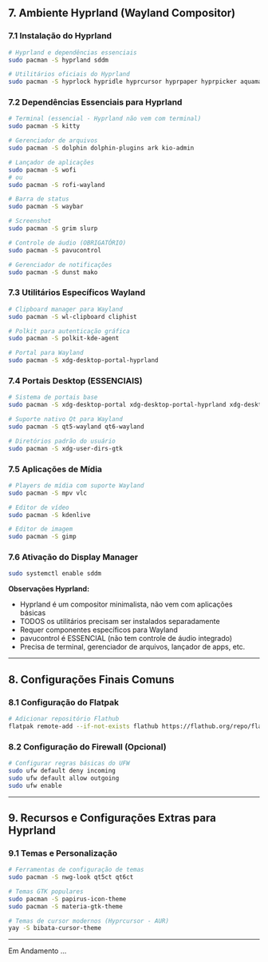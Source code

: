 ## 7. Ambiente Hyprland (Wayland Compositor)

### 7.1 Instalação do Hyprland
```bash
# Hyprland e dependências essenciais
sudo pacman -S hyprland sddm

# Utilitários oficiais do Hyprland
sudo pacman -S hyprlock hypridle hyprcursor hyprpaper hyprpicker aquamarine hyprwayland-scanner hyprutils
```

### 7.2 Dependências Essenciais para Hyprland
```bash
# Terminal (essencial - Hyprland não vem com terminal)
sudo pacman -S kitty

# Gerenciador de arquivos
sudo pacman -S dolphin dolphin-plugins ark kio-admin

# Lançador de aplicações
sudo pacman -S wofi
# ou
sudo pacman -S rofi-wayland

# Barra de status
sudo pacman -S waybar

# Screenshot
sudo pacman -S grim slurp

# Controle de áudio (OBRIGATÓRIO)
sudo pacman -S pavucontrol

# Gerenciador de notificações
sudo pacman -S dunst mako
```

### 7.3 Utilitários Específicos Wayland
```bash
# Clipboard manager para Wayland
sudo pacman -S wl-clipboard cliphist

# Polkit para autenticação gráfica
sudo pacman -S polkit-kde-agent

# Portal para Wayland
sudo pacman -S xdg-desktop-portal-hyprland 
```

### 7.4 Portais Desktop (ESSENCIAIS)
```bash
# Sistema de portais base
sudo pacman -S xdg-desktop-portal xdg-desktop-portal-hyprland xdg-desktop-portal-gtk

# Suporte nativo Qt para Wayland
sudo pacman -S qt5-wayland qt6-wayland

# Diretórios padrão do usuário
sudo pacman -S xdg-user-dirs-gtk
```

### 7.5 Aplicações de Mídia
```bash
# Players de mídia com suporte Wayland
sudo pacman -S mpv vlc

# Editor de vídeo
sudo pacman -S kdenlive

# Editor de imagem
sudo pacman -S gimp
```

### 7.6 Ativação do Display Manager
```bash
sudo systemctl enable sddm
```

**Observações Hyprland:**
- Hyprland é um compositor minimalista, não vem com aplicações básicas
- TODOS os utilitários precisam ser instalados separadamente
- Requer componentes específicos para Wayland
- pavucontrol é ESSENCIAL (não tem controle de áudio integrado)
- Precisa de terminal, gerenciador de arquivos, lançador de apps, etc.

---

## 8. Configurações Finais Comuns

### 8.1 Configuração do Flatpak
```bash
# Adicionar repositório Flathub
flatpak remote-add --if-not-exists flathub https://flathub.org/repo/flathub.flatpakrepo
```

### 8.2 Configuração do Firewall (Opcional)
```bash
# Configurar regras básicas do UFW
sudo ufw default deny incoming
sudo ufw default allow outgoing
sudo ufw enable
```

---

## 9. Recursos e Configurações Extras para Hyprland

### 9.1 Temas e Personalização
```bash
# Ferramentas de configuração de temas
sudo pacman -S nwg-look qt5ct qt6ct

# Temas GTK populares
sudo pacman -S papirus-icon-theme
sudo pacman -S materia-gtk-theme

# Temas de cursor modernos (Hyprcursor - AUR)
yay -S bibata-cursor-theme
```

---

Em Andamento ...
